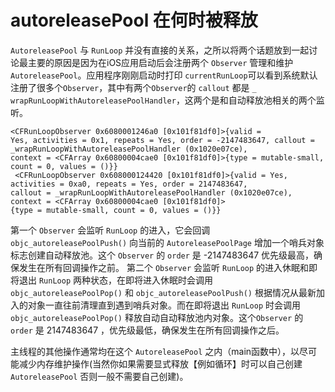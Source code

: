 # autoreleasePool 在何时被释放
`AutoreleasePool` 与 `RunLoop` 并没有直接的关系，之所以将两个话题放到一起讨论最主要的原因是因为在iOS应用启动后会注册两个 `Observer` 管理和维护 `AutoreleasePool`。应用程序刚刚启动时打印 `currentRunLoop`可以看到系统默认注册了很多个`Observer`，其中有两个`Observer`的 `callout` 都是 `_ wrapRunLoopWithAutoreleasePoolHandler`，这两个是和自动释放池相关的两个监听。

``` 
<CFRunLoopObserver 0x6080001246a0 [0x101f81df0]>{valid = 
Yes, activities = 0x1, repeats = Yes, order = -2147483647, callout = _wrapRunLoopWithAutoreleasePoolHandler (0x1020e07ce), 
context = <CFArray 0x60800004cae0 [0x101f81df0]>{type = mutable-small, count = 0, values = ()}}
 <CFRunLoopObserver 0x608000124420 [0x101f81df0]>{valid = Yes, activities = 0xa0, repeats = Yes, order = 2147483647, 
callout = _wrapRunLoopWithAutoreleasePoolHandler (0x1020e07ce), context = <CFArray 0x60800004cae0 [0x101f81df0]>
{type = mutable-small, count = 0, values = ()}}

```
第一个 `Observer` 会监听 `RunLoop` 的进入，它会回调`objc_autoreleasePoolPush()` 向当前的 `AutoreleasePoolPage` 增加一个哨兵对象标志创建自动释放池。这个 `Observer` 的 `order` 是 -2147483647 优先级最高，确保发生在所有回调操作之前。
第二个 `Observer` 会监听 `RunLoop` 的进入休眠和即将退出 `RunLoop` 两种状态，在即将进入休眠时会调用 `objc_autoreleasePoolPop()` 和 `objc_autoreleasePoolPush()` 根据情况从最新加入的对象一直往前清理直到遇到哨兵对象。而在即将退出 `RunLoop` 时会调用`objc_autoreleasePoolPop()` 释放自动自动释放池内对象。这个`Observer` 的 `order` 是 2147483647 ，优先级最低，确保发生在所有回调操作之后。

主线程的其他操作通常均在这个 `AutoreleasePool` 之内（main函数中），以尽可能减少内存维护操作(当然你如果需要显式释放【例如循环】时可以自己创建 `AutoreleasePool` 否则一般不需要自己创建)。

